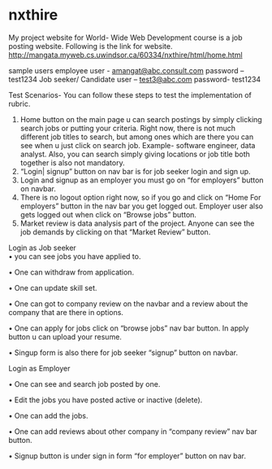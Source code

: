 # nxthire
My project website for World- Wide Web Development course is a job posting website. Following is the link for website.
http://mangata.myweb.cs.uwindsor.ca/60334/nxthire/html/home.html

sample users
employee user -   amangat@abc.consult.com    password – test1234
Job seeker/ Candidate user – test3@abc.com     password- test1234

Test Scenarios-
You can follow these steps to test the implementation of rubric.
1.	Home button on the main page u can search postings by simply clicking search jobs or putting your criteria. Right now, there is not much different job titles to search, but among ones which are there you can see when u just click on search job. Example- software engineer, data analyst. Also, you can search simply giving locations or job title both together is also not mandatory.
2.	“Login| signup” button on nav bar is for job seeker login and sign up.  
3.	Login and signup as an employer you must go on “for employers” button on navbar.
4.	There is no logout option right now, so if you go and click on “Home For employers” button in the nav bar you get logged out. Employer user also gets logged out when click on “Browse jobs” button.
5.	Market review is data analysis part of the project. Anyone can see the job demands by clicking on that “Market Review” button.

Login as Job seeker  
•	you can see jobs you have applied to. 

•	One can withdraw from application.

•	One can update skill set. 

•	One can got to company review on the navbar and a review about the company that are there in options.

•	One can apply for jobs click on “browse jobs” nav bar button. In apply button u can upload your resume.

•	Singup form is also there for job seeker “signup” button on navbar.

Login as Employer

•	One can see and search job posted by one.

•	Edit the jobs you have posted active or inactive (delete).

•	One can add the jobs.

•	One can add reviews about other company in “company review” nav bar button.

•	Signup button is under sign in form “for employer” button on nav bar.

